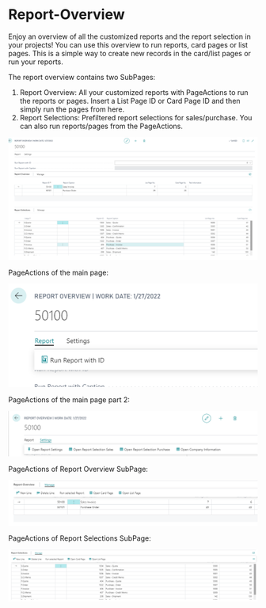 # Report-Overview

Enjoy an overview of all the customized reports and the report selection in your projects!
You can use this overview to run reports, card pages or list pages.
This is a simple way to create new records in the card/list pages or run your reports. 

The report overview contains two SubPages:
1. Report Overview: All your customized reports with PageActions to run the reports or pages. Insert a List Page ID or Card Page ID and then simply run the pages from here.
2. Report Selections: Prefiltered report selections for sales/purchase. You can also run reports/pages from the PageActions.

![ReportOverview](resources/ReportOverview.png)

PageActions of the main page:

![Actions1](resources/Actions1.png)

PageActions of the main page part 2:

![Actions2](resources/Actions2.png)

PageActions of Report Overview SubPage:

![Actions3](resources/Actions3.png)

PageActions of Report Selections SubPage:

![Actions4](resources/Actions4.png)